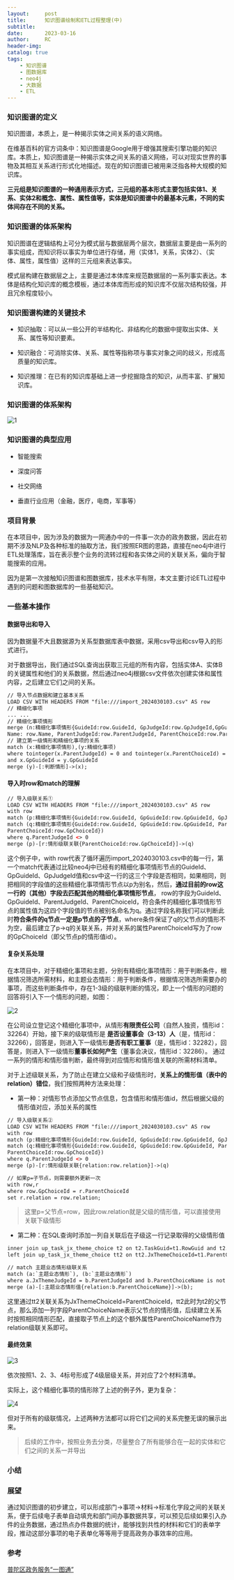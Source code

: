 ```yaml
---
layout:     post
title:      知识图谱绘制和ETL过程整理(中)
subtitle:
date:       2023-03-16
author:     RC
header-img:
catalog: true
tags:
    - 知识图谱
    - 图数据库
    - neo4j
    - 大数据
    - ETL
---
```


### 知识图谱的定义

知识图谱，本质上，是一种揭示实体之间关系的语义网络。

在维基百科的官方词条中：知识图谱是Google用于增强其搜索引擎功能的知识库。本质上，知识图谱是一种揭示实体之间关系的语义网络，可以对现实世界的事物及其相互关系进行形式化地描述。现在的知识图谱已被用来泛指各种大规模的知识库。

**三元组是知识图谱的一种通用表示方式，三元组的基本形式主要包括实体1、关系、实体2和概念、属性、属性值等，实体是知识图谱中的最基本元素，不同的实体间存在不同的关系。**

### 知识图谱的体系架构

知识图谱在逻辑结构上可分为模式层与数据层两个层次，数据层主要是由一系列的事实组成，而知识将以事实为单位进行存储，用（实体1，关系，实体2）、（实体、属性，属性值）这样的三元组来表达事实。

模式层构建在数据层之上，主要是通过本体库来规范数据层的一系列事实表达。本体是结构化知识库的概念模板，通过本体库而形成的知识库不仅层次结构较强，并且冗余程度较小。

### 知识图谱构建的关键技术

- 知识抽取：可以从一些公开的半结构化、非结构化的数据中提取出实体、关系、属性等知识要素。

- 知识融合：可消除实体、关系、属性等指称项与事实对象之间的歧义，形成高质量的知识库。

- 知识推理：在已有的知识库基础上进一步挖掘隐含的知识，从而丰富、扩展知识库。

### 知识图谱的体系架构

![1](https://i.postimg.cc/jjvQzJtP/1.png)

### 知识图谱的典型应用

- 智能搜索

- 深度问答

- 社交网络

- 垂直行业应用（金融，医疗，电商，军事等）

### 项目背景

在本项目中，因为涉及的数据为一网通办中的一件事一次办的政务数据，因此在初期不涉及NLP及各种标准的抽取方法，我们按照ER图的思路，直接在neo4j中进行ETL处理落库，旨在表示整个业务的流转过程和各实体之间的关联关系，偏向于智能搜索的应用。

因为是第一次接触知识图谱和图数据库，技术水平有限，本文主要讨论ETL过程中遇到的问题和图数据库的一些基础知识。

### 一些基本操作

#### 数据导出和导入

因为数据量不大且数据源为关系型数据库表中数据，采用csv导出和csv导入的形式进行。

对于数据导出，我们通过SQL查询出获取三元组的所有内容，包括实体A、实体B的关键属性和他们的关系数据，然后通过neo4j根据csv文件依次创建实体和属性内容，之后建立它们之间的关系。

```html
// 导入节点数据和建立基本关系
LOAD CSV WITH HEADERS FROM "file:///import_2024030103.csv" AS row  
// 精细化事项
... ...
// 精细化事项情形
merge (n:精细化事项情形{GuideId:row.GuideId, GpJudgeId:row.GpJudgeId,GpGuideId:row.GpGuideId, 
Name: row.Name, ParentJudgeId:row.ParentJudgeId, ParentChoiceId:row.ParentChoiceId})
// 建立第一级情形和精细化事项的关系
match (x:精细化事项情形),(y:精细化事项)
where tointeger(x.ParentJudgeId) = 0 and tointeger(x.ParentChoiceId) = 0
and x.GpGuideId = y.GpGuideId
merge (y)-[:判断情形]->(x);
```

#### 导入时row和match的理解

```html
// 导入级联关系①
LOAD CSV WITH HEADERS FROM "file:///import_2024030103.csv" AS row
with row
match (p:精细化事项情形{GuideId:row.GuideId, GpGuideId:row.GpGuideId, GpJudgeId:row.GpJudgeId})
match (q:精细化事项情形{GuideId:row.GuideId, GpGuideId:row.GpGuideId, ParentJudgeId:row.GpJudgeId, 
ParentChoiceId:row.GpChoiceId})
where q.ParentJudgeId <> 0 
merge (p)-[r:情形级联关联{ParentChoiceId:row.GpChoiceId}]->(q)
```

这个例子中，with row代表了循环遍历import_2024030103.csv中的每一行，第一个match代表通过比较neo4j中已经有的精细化事项情形节点的GuideId、GpGuideId、GpJudgeId值和csv中这一行的这三个字段是否相同，如果相同，则把相同的字段值的这些精细化事项情形节点以p为别名，然后，**通过目前的row这一行的（其他）字段去匹配其他的精细化事项情形节点**， row的字段为GuideId、GpGuideId、ParentJudgeId、ParentChoiceId，符合条件的精细化事项情形节点的属性值为这四个字段值的节点被别名命名为q。通过字段名称我们可以判断此时**符合条件的q节点一定是p节点的子节点**，where条件保证了q的父节点的情形不为空，最后建立了p->q的关联关系，并对关系的属性ParentChoiceId写为了row的GpChoiceId（即父节点p的情形值id）。

#### 复杂关系处理

在本项目中，对于精细化事项和主题，分别有精细化事项情形：用于判断条件，根据情况筛选所需材料，和主题业态情形：用于判断条件，根据情况筛选所需要办的事项，而这些判断条件中，存在1-3级的级联判断的情况，即上一个情形的问题的回答将引入下一个情形的问题，如图：

![2](https://i.postimg.cc/8kYWrKym/2.png)

在公司设立登记这个精细化事项中，从情形**有限责任公司**（自然人独资，情形id：32264）开始，接下来的级联情形是
**是否设董事会（3-13）人**（是，情形id：32266），回答是，则进入下一级情形**是否有职工董事**（是，情形id：32282），回答是，则进入下一级情形**董事长如何产生**（董事会决议，情形id：32286）。
通过一系列的情形和情形值判断，最终得到对应情形和情形值关联的所需材料清单。

对于上述级联关系，为了防止在建立父级和子级情形时，**关系上的情形值（表中的relation）错位**，我们按照两种方法来处理：

- 第一种：对情形节点添加父节点信息，包含情形和情形值id，然后根据父级的情形值对应，添加关系的属性

```html
// 导入级联关系②
LOAD CSV WITH HEADERS FROM "file:///import_2024030103.csv" AS row
with row
match (p:精细化事项情形{GuideId:row.GuideId, GpGuideId:row.GpGuideId, GpJudgeId:row.GpJudgeId})
match (q:精细化事项情形{GuideId:row.GuideId, GpGuideId:row.GpGuideId, ParentJudgeId:row.GpJudgeId, 
ParentChoiceId:row.GpChoiceId})
where q.ParentJudgeId <> 0 
merge (p)-[r:情形级联关联{relation:row.relation}]->(q)

// 如果p=子节点，则需要额外更新一次
with row,r 
where row.GpChoiceId = r.ParentChoiceId
set r.relation = row.relation;
```

> 这里p=父节点=row，因此row.relation就是父级的情形值，可以直接使用关联下级情形

- 第二种：在SQL查询时添加一列自关联后在子级这一行记录取得的父级情形值

```html
inner join up_task_jx_theme_choice t2 on t2.TaskGuid=t1.RowGuid and t2.Cd_operation <> 'U'
left join up_task_jx_theme_choice tt2 on tt2.JxThemeChoiceId=t1.ParentChoiceId and tt2.Cd_batch=t2.Cd_batch and tt2.Cd_operation <> 'U'

// match 主题业态情形级联关系
match (a:`主题业态情形`), (b:`主题业态情形`)
where a.JxThemeJudgeId = b.ParentJudgeId and b.ParentChoiceName is not null
merge (a)-[:主题业态情形值{relation:b.ParentChoiceName}]->(b);
```

这里通过tt2关联关系为JxThemeChoiceId=ParentChoiceId，tt2此时为t2的父节点，那么添加一列字段ParentChoiceName表示父节点的情形值，后续建立关系时按照相同情形匹配，直接取子节点上的这个额外属性ParentChoiceName作为relation级联关系即可。

#### 最终效果

![3](https://i.postimg.cc/mgmFBmF9/3.png)

依次按照1、2、3、4标号形成了4级层级关系，并对应了2个材料清单。

实际上，这个精细化事项的情形除了上述的例子外，更为复杂：

![4](https://i.postimg.cc/gJZwydty/4.png)

但对于所有的级联情况，上述两种方法都可以将它们之间的关系完整无误的展示出来。

> 后续的工作中，按照业务去分类，尽量整合了所有能够合在一起的实体和它们之间的关系一并导出


### 小结

### 展望

通过知识图谱的初步建立，可以形成部门->事项->材料->标准化字段之间的关联关系，便于后续电子表单自动填充和部门间办事数据共享，可以预见后续如果引入办件的业务数据，通过热点办件数据的统计，能够找到共性的材料和它们的表单字段，推动这部分事项的电子表单化等等用于提高政务办事效率的应用。


### 参考

[普陀区政务服务“一图通”](https://mp.weixin.qq.com/s/hFk66HvUKKZCG-H8eI-SkA)


